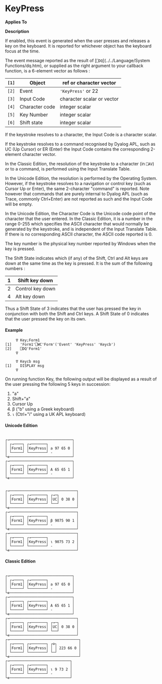 




<h1 class="heading"><span class="name">KeyPress</span></h1>

**Applies To**


**Description**


If enabled, this event is generated when the user presses and releases a key
on the keyboard. It is reported for whichever object has the keyboard focus at
the time.




The event message reported as the result of [`⎕DQ`](../../Language/System Functions/dq.htm),
or supplied as the right argument to your callback function, is a 6-element
vector as follows :


| `[1]` | Object | ref or character vector |
| --- | --- | ---  |
| `[2]` | Event | `'KeyPress'` or 22 |
| `[3]` | Input Code | character scalar or vector |
| `[4]` | Character code | integer scalar |
| `[5]` | Key Number | integer scalar |
| `[6]` | Shift state | integer scalar |



If the keystroke resolves to a character, the Input Code is a character
scalar.


If the keystroke resolves to a command recognised by Dyalog APL, such as UC
(Up Cursor) or ER (Enter) the Input Code contains the corresponding 2-element
character vector.


In the Classic Edition, the resolution of the keystroke to a character (in `⎕AV`)
or to a command, is performed using the Input Translate Table.


In the Unicode Edition, the resolution is performed by the Operating System.
However, if the keystroke resolves to a navigation or control key (such as
Cursor Up or Enter), the same 2-character "command" is reported. Note
however that commands that are purely internal to Dyalog APL (such as Trace,
commonly Ctrl+Enter) are not reported as such and the Input Code will be empty.


In the Unicode Edition, the Character Code is the Unicode code point of the
character that the user entered. In the Classic Edition, it is a number in the
range 0-255 which specifies the ASCII character that would normally be generated
by the keystroke, and is independent of the Input Translate Table. If there is
no corresponding ASCII character, the ASCII code reported is 0.


The key number is the physical key number reported by Windows when the key is
pressed.



The Shift State indicates which (if any) of the Shift, Ctrl and Alt keys are
down at the same time as the key is pressed. It is the sum of the following
numbers :


| 1 | Shift key down |
| --- | ---  |
| 2 | Control key down |
| 4 | Alt key down |



Thus a Shift State of 3 indicates that the user has pressed the key in
conjunction with both the Shift and Ctrl keys. A Shift State of 0 indicates that
the user pressed the key on its own.

#### Example
```apl
     ∇ Key;Form1
[1]    'Form1'⎕WC'Form'('Event' 'KeyPress' 'Keycb')
[2]    ⎕DQ'Form1'
     ∇

     ∇ Keycb msg
[1]    DISPLAY msg
     ∇
```



On running function Key, the following output will be displayed as a result
of the user pressing the following 5 keys in succession:

1. "a"
2. Shift+"a"
3. Cursor Up
4. β ("b" using a Greek keyboard)
5. `⍳` (Ctrl+"i" using a UK APL
    keyboard)

#### Unicode Edition
```apl

┌→─────────────────────────────┐
│ ┌→────┐ ┌→───────┐           │
│ │Form1│ │KeyPress│ a 97 65 0 │
│ └─────┘ └────────┘ -         │
└∊─────────────────────────────┘
┌→─────────────────────────────┐
│ ┌→────┐ ┌→───────┐           │
│ │Form1│ │KeyPress│ A 65 65 1 │
│ └─────┘ └────────┘ -         │
└∊─────────────────────────────┘

```
```apl

┌→───────────────────────────────┐
│ ┌→────┐ ┌→───────┐ ┌→─┐        │
│ │Form1│ │KeyPress│ │UC│ 0 38 0 │
│ └─────┘ └────────┘ └──┘        │
└∊───────────────────────────────┘
┌→───────────────────────────────┐
│ ┌→────┐ ┌→───────┐             │
│ │Form1│ │KeyPress│ β 9075 90 1 │
│ └─────┘ └────────┘ -           │
└∊───────────────────────────────┘
┌→───────────────────────────────┐
│ ┌→────┐ ┌→───────┐             │
│ │Form1│ │KeyPress│ ⍳ 9075 73 2 │
│ └─────┘ └────────┘ -           │
└∊───────────────────────────────┘

```

#### Classic Edition
```apl

┌→─────────────────────────────┐
│ ┌→────┐ ┌→───────┐           │
│ │Form1│ │KeyPress│ a 97 65 0 │
│ └─────┘ └────────┘ -         │
└∊─────────────────────────────┘
┌→─────────────────────────────┐
│ ┌→────┐ ┌→───────┐           │
│ │Form1│ │KeyPress│ A 65 65 1 │
│ └─────┘ └────────┘ -         │
└∊─────────────────────────────┘
┌→───────────────────────────────┐
│ ┌→────┐ ┌→───────┐ ┌→─┐        │
│ │Form1│ │KeyPress│ │UC│ 0 38 0 │
│ └─────┘ └────────┘ └──┘        │
└∊───────────────────────────────┘
┌→────────────────────────────────┐
│ ┌→────┐ ┌→───────┐ ┌⊖┐          │
│ │Form1│ │KeyPress│ │ │ 223 66 0 │
│ └─────┘ └────────┘ └─┘          │
└∊────────────────────────────────┘
┌→────────────────────────────┐
│ ┌→────┐ ┌→───────┐          │
│ │Form1│ │KeyPress│ ⍳ 9 73 2 │
│ └─────┘ └────────┘ -        │
└∊────────────────────────────┘

```


